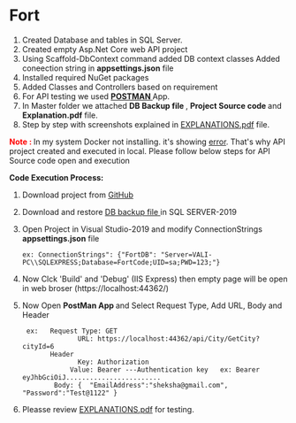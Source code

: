 # Fort

1.	Created Database and tables in SQL Server.
2.	Created empty Asp.Net Core web API project
3.	Using  Scaffold-DbContext command added DB context classes
    Added coneection string in <b>appsettings.json</b> file 
4.	Installed required NuGet packages
5.	Added Classes and Controllers based on requirement
6.	For API testing  we used <a href='https://learning.postman.com/docs/sending-requests/requests/'><b> POSTMAN </b> </a>  App.
7.	In Master folder  we attached  <b>DB Backup file </b>, <b>Project  Source code </b> and  <b>Explanation.pdf</b> file.
8.	Step by step with screenshots explained in <a href='https://github.com/sheksha001/Fort/blob/master/EXPLANATIONS.pdf'> EXPLANATIONS.pdf</a> file.

<span style="color: #ff0000; font-weight: bold;">Note : </span>In my system Docker not installing. it's showing <a href='https://github.com/sheksha001/Fort/blob/master/Docker_InstallitionError.jpeg'>error</a>. That's why API project created and executed in local.
Please follow below steps for API Source code open and  execution

<b>Code Execution Process: </b>
    
1. Download project from <a href='https://github.com/sheksha001/Fort'> GitHub </a>
2. Download and restore <a href='https://github.com/sheksha001/Fort/blob/master/FortCodeDB.bak'> DB backup file </a> in SQL SERVER-2019
3. Open Project in Visual Studio-2019 and modify ConnectionStrings <a hrf='https://github.com/sheksha001/Fort/blob/master/Fort/appsettings.json'><b>appsettings.json</b></a> file 
       
       ex: ConnectionStrings": {"FortDB": "Server=VALI-PC\\SQLEXPRESS;Database=FortCode;UID=sa;PWD=123;"}
       
4. Now Clck 'Build' and 'Debug' (IIS Express) then empty page will be open in web broser (https://localhost:44362/)
5. Now Open <b>PostMan App </b> and Select Request Type, Add URL, Body and Header
     
        ex:   Request Type: GET
                     URL: https://localhost:44362/api/City/GetCity?cityId=6
              Header
                     Key: Authorization
                   Value: Bearer ---Authentication key   ex: Bearer eyJhbGciOiJ........................
               Body: {  "EmailAddress":"sheksha@gmail.com", "Password":"Test@1122" }
                    
 6. Pleasse review <a href='https://github.com/sheksha001/Fort/blob/master/EXPLANATIONS.pdf'> EXPLANATIONS.pdf</a> for testing.
                 
